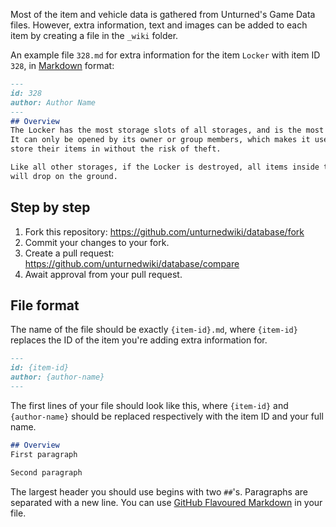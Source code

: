 Most of the item and vehicle data is gathered from Unturned's Game Data files.
However, extra information, text and images can be added to each item by creating a file in the `_wiki` folder.

An example file `328.md` for extra information for the item `Locker` with item ID `328`, in [Markdown](https://guides.github.com/features/mastering-markdown/) format:

```markdown
---
id: 328
author: Author Name
---
## Overview
The Locker has the most storage slots of all storages, and is the most durable storage.
It can only be opened by its owner or group members, which makes it useful for players to
store their items in without the risk of theft.

Like all other storages, if the Locker is destroyed, all items inside the Locker
will drop on the ground.
```

## Step by step

1. Fork this repository: https://github.com/unturnedwiki/database/fork
2. Commit your changes to your fork.
3. Create a pull request: https://github.com/unturnedwiki/database/compare
4. Await approval from your pull request.

## File format
The name of the file should be exactly `{item-id}.md`, where `{item-id}` replaces the ID of the item you're adding extra information for.

```markdown
---
id: {item-id}
author: {author-name}
---
```
The first lines of your file should look like this, where `{item-id}` and `{author-name}` should be replaced respectively with the item ID and your full name.

```markdown
## Overview
First paragraph

Second paragraph
```
The largest header you should use begins with two `##`'s. Paragraphs are separated with a new line. You can use [GitHub Flavoured Markdown](https://guides.github.com/features/mastering-markdown/) in your file.
